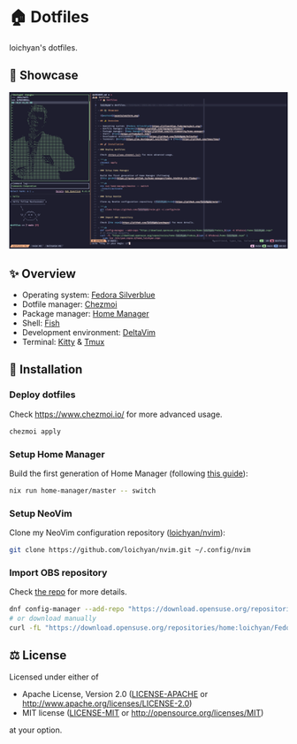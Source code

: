 # 🏠 Dotfiles

loichyan's dotfiles.

## 📸 Showcase

![wezterm](assets/overview.png)

## ✨ Overview

- Operating system: [Fedora Silverblue](https://silverblue.fedoraproject.org/)
- Dotfile manager: [Chezmoi](https://github.com/twpayne/chezmoi)
- Package manager: [Home Manager](https://github.com/nix-community/home-manager)
- Shell: [Fish](https://fishshell.com/)
- Development environment: [DeltaVim](https://github.com/loichyan/DeltaVim)
- Terminal: [Kitty](https://sw.kovidgoyal.net/kitty/) & [Tmux](https://github.com/tmux/tmux)

## 🚀 Installation

### Deploy dotfiles

Check <https://www.chezmoi.io/> for more advanced usage.

```sh
chezmoi apply
```

### Setup Home Manager

Build the first generation of Home Manager (following
[this guide](https://rycee.gitlab.io/home-manager/index.html#ch-nix-flakes)):

```sh
nix run home-manager/master -- switch
```

### Setup NeoVim

Clone my NeoVim configuration repository ([loichyan/nvim](https://github.com/loichyan/nvim)):

```sh
git clone https://github.com/loichyan/nvim.git ~/.config/nvim
```

### Import OBS repository

Check [the repo](https://github.com/loichyan/packages) for more details.

```sh
dnf config-manager --add-repo "https://download.opensuse.org/repositories/home:loichyan/Fedora_$(rpm -E %fedora)/home:loichyan.repo"
# or download manually
curl -fL "https://download.opensuse.org/repositories/home:loichyan/Fedora_$(rpm -E %fedora)/home:loichyan.repo" | sudo tee /etc/yum.repos.d/home_loichyan.repo
```

## ⚖️ License

Licensed under either of

- Apache License, Version 2.0 ([LICENSE-APACHE](LICENSE-APACHE) or <http://www.apache.org/licenses/LICENSE-2.0>)
- MIT license ([LICENSE-MIT](LICENSE-MIT) or <http://opensource.org/licenses/MIT>)

at your option.

